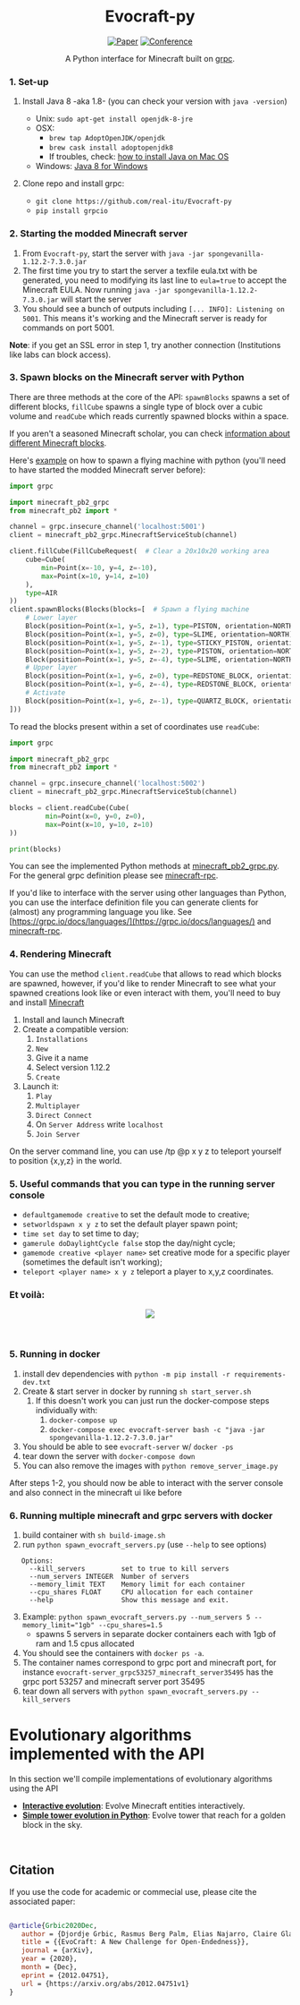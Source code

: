 <div align="center">    
 
# Evocraft-py  

[![Paper](https://img.shields.io/badge/paper-arxiv.2007.02686-B31B1B.svg)](https://arxiv.org/abs/2012.04751)
[![Conference](https://img.shields.io/badge/EvoStar-2021-4b44ce.svg)]()

A Python interface for Minecraft built on [grpc](https://github.com/real-itu/minecraft-rpc). 

</div>


### 1. Set-up

1. Install Java 8 -aka 1.8- (you can check your version with `java -version`)

   - Unix: `sudo apt-get install openjdk-8-jre`
   - OSX: 
     - `brew tap AdoptOpenJDK/openjdk`
     - `brew cask install adoptopenjdk8`
     - If troubles, check: [how to install Java on Mac OS](https://mkyong.com/java/how-to-install-java-on-mac-osx/) 
   - Windows: [Java 8 for Windows](https://www.oracle.com/java/technologies/javase/javase-jdk8-downloads.html) 


2. Clone repo and install grpc:

   - `git clone https://github.com/real-itu/Evocraft-py`
   - `pip install grpcio`


### 2. Starting the modded Minecraft server

1. From `Evocraft-py`, start the server with `java -jar spongevanilla-1.12.2-7.3.0.jar`
2. The first time you try to start the server a texfile eula.txt with be generated, you need to modifying its last line to `eula=true` to accept the Minecraft EULA. Now running `java -jar spongevanilla-1.12.2-7.3.0.jar` will start the server
3. You should see a bunch of outputs including `[... INFO]: Listening on 5001`. 
This means it's working and the Minecraft server is ready for commands on port 5001.

**Note**: if you get an SSL error in step 1, try another connection (Institutions like labs can block access).
	

### 3. Spawn blocks on the Minecraft server with Python 

There are three methods at the core of the API: `spawnBlocks` spawns a set of different blocks,
`fillCube` spawns a single type of block over a cubic volume and `readCube` which reads currently spawned blocks within a space.

If you aren't a seasoned Minecraft scholar, you can check [information about different Minecraft blocks](https://minecraft.gamepedia.com/Block).

Here's [example](example.py) on how to spawn a flying machine with python (you'll need to have started the modded Minecraft server before):

```python
import grpc

import minecraft_pb2_grpc
from minecraft_pb2 import *

channel = grpc.insecure_channel('localhost:5001')
client = minecraft_pb2_grpc.MinecraftServiceStub(channel)

client.fillCube(FillCubeRequest(  # Clear a 20x10x20 working area
    cube=Cube(
        min=Point(x=-10, y=4, z=-10),
        max=Point(x=10, y=14, z=10)
    ),
    type=AIR
))
client.spawnBlocks(Blocks(blocks=[  # Spawn a flying machine
    # Lower layer
    Block(position=Point(x=1, y=5, z=1), type=PISTON, orientation=NORTH),
    Block(position=Point(x=1, y=5, z=0), type=SLIME, orientation=NORTH),
    Block(position=Point(x=1, y=5, z=-1), type=STICKY_PISTON, orientation=SOUTH),
    Block(position=Point(x=1, y=5, z=-2), type=PISTON, orientation=NORTH),
    Block(position=Point(x=1, y=5, z=-4), type=SLIME, orientation=NORTH),
    # Upper layer
    Block(position=Point(x=1, y=6, z=0), type=REDSTONE_BLOCK, orientation=NORTH),
    Block(position=Point(x=1, y=6, z=-4), type=REDSTONE_BLOCK, orientation=NORTH),
    # Activate
    Block(position=Point(x=1, y=6, z=-1), type=QUARTZ_BLOCK, orientation=NORTH),
]))
```

To read the blocks present within a set of coordinates use `readCube`:

```python
import grpc

import minecraft_pb2_grpc
from minecraft_pb2 import *

channel = grpc.insecure_channel('localhost:5002')
client = minecraft_pb2_grpc.MinecraftServiceStub(channel)

blocks = client.readCube(Cube(
         min=Point(x=0, y=0, z=0),
         max=Point(x=10, y=10, z=10)
))

print(blocks)
```


You can see the implemented Python methods at [minecraft_pb2_grpc.py](minecraft_pb2_grpc.py#L37).
For the general grpc definition please see [minecraft-rpc](https://github.com/real-itu/minecraft-rpc).

If you'd like to interface with the server using other languages than Python, you can use the interface definition file you can generate clients for (almost) any programming language you like. See [https://grpc.io/docs/languages/](https://grpc.io/docs/languages/) and [minecraft-rpc](https://github.com/real-itu/minecraft-rpc).

### 4. Rendering Minecraft

You can use the method `client.readCube` that allows to read which blocks are spawned, however, if you'd like to render Minecraft to see what your spawned creations look like or even interact with them, you'll need to buy and install [Minecraft](https://www.minecraft.net)

1. Install and launch Minecraft
2. Create a compatible version:
   1. `Installations` 
   2. `New`
   3. Give it a name
   4. Select version 1.12.2 
   5. `Create`
3. Launch it:
   1. `Play`
   2. `Multiplayer`
   3. `Direct Connect`
   4. On `Server Address` write `localhost` 
   5. `Join Server`

On the server command line, you can use /tp @p x y z to teleport yourself to position {x,y,z} in the world.

### 5. Useful commands that you can type in the running server console

- `defaultgamemode creative` to set the default mode to creative;
-  `setworldspawn x y z` to set the default player spawn point;
- `time set day` to set time to day;
- `gamerule doDaylightCycle false` stop the day/night cycle;
- `gamemode creative <player name>` set creative mode for a specific player (sometimes the default isn't working);
- `teleport <player name> x y z` teleport a player to x,y,z coordinates.

### Et voilà:

<p align="center">
  <img src="example.gif">
</p>  

</br>  

### 5. Running in docker

1. install dev dependencies with `python -m pip install -r requirements-dev.txt`
2. Create & start server in docker by running `sh start_server.sh`
   1. If this doesn't work you can just run the docker-compose steps individually with:
      1. `docker-compose up`
      2. `docker-compose exec evocraft-server bash -c "java -jar spongevanilla-1.12.2-7.3.0.jar"`
3. You should be able to see `evocraft-server` w/ `docker -ps`
4. tear down the server with `docker-compose down`
5. You can also remove the images with `python remove_server_image.py`

After steps 1-2, you should now be able to interact with the server console and also connect in the minecraft ui like before


### 6. Running multiple minecraft and grpc servers with docker
1. build container with `sh build-image.sh`
2. run `python spawn_evocraft_servers.py` (use `--help` to see options)
```
   Options:
     --kill_servers         set to true to kill servers
     --num_servers INTEGER  Number of servers
     --memory_limit TEXT    Memory limit for each container
     --cpu_shares FLOAT     CPU allocation for each container
     --help                 Show this message and exit.
```
3. Example:
    `python spawn_evocraft_servers.py --num_servers 5 --memory_limit="1gb" --cpu_shares=1.5`
    - spawns 5 servers in separate docker containers each with 1gb of ram and 1.5 cpus allocated
4. You should see the containers with `docker ps -a`.
5. The container names correspond to grpc port and minecraft port, for instance `evocraft-server_grpc53257_minecraft_server35495` has the grpc port 53257 and minecraft server port 35495
6. tear down all servers with `python spawn_evocraft_servers.py --kill_servers`

# Evolutionary algorithms implemented with the API

In this section we'll compile implementations of evolutionary algorithms using the API

 - [**Interactive evolution**](https://github.com/claireaoi/EvoCraft-interactive): Evolve Minecraft entities interactively.
 - [**Simple tower evolution in Python**](https://github.com/real-itu/simple_minecraft_evolver): Evolve tower that reach for a golden block in the sky.



</br>  

 ## Citation   

 If you use the code for academic or commecial use, please cite the associated paper:

 ```bibtex

@article{Grbic2020Dec,
	author = {Djordje Grbic, Rasmus Berg Palm, Elias Najarro, Claire Glanois, Sebastian Risi},
	title = {{EvoCraft: A New Challenge for Open-Endedness}},
	journal = {arXiv},
	year = {2020},
	month = {Dec},
	eprint = {2012.04751},
	url = {https://arxiv.org/abs/2012.04751v1}
}
 

 ```   
